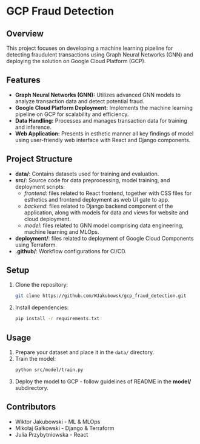 # GCP Fraud Detection

## Overview

This project focuses on developing a machine learning pipeline for detecting fraudulent transactions using Graph Neural Networks (GNN) and deploying the solution on Google Cloud Platform (GCP).

## Features

- **Graph Neural Networks (GNN):** Utilizes advanced GNN models to analyze transaction data and detect potential fraud.
- **Google Cloud Platform Deployment:** Implements the machine learning pipeline on GCP for scalability and efficiency.
- **Data Handling:** Processes and manages transaction data for training and inference.
- **Web Application:** Presents in esthetic manner all key findings of model using user-friendly web interface with React and Django components.

## Project Structure

- **data/**: Contains datasets used for training and evaluation.
- **src/**: Source code for data preprocessing, model training, and deployment scripts:
    - *frontend*: files related to React frontend, together with CSS files for esthetics and frontend deployment as web UI gate to app.
    - *backend*: files related to Django backend component of the application, along with models for data and views for website and cloud deployment.
    - *model*: files related to GNN model comprising data engineering, machine learning and MLOps.
- **deployment/**: files related to deployment of Google Cloud Components using Terraform.
- **.github/**: Workflow configurations for CI/CD.

## Setup

1. Clone the repository:
   ```sh
   git clone https://github.com/WJakubowsk/gcp_fraud_detection.git
   ```
2. Install dependencies:
   ```sh
   pip install -r requirements.txt
   ```

## Usage

1. Prepare your dataset and place it in the `data/` directory.
2. Train the model:
   ```sh
   python src/model/train.py
   ```
3. Deploy the model to GCP - follow guidelines of README in the **model/** subdirectory.

## Contributors

- Wiktor Jakubowski - ML & MLOps
- Mikołaj Gałkowski - Django & Terraform
- Julia Przybytniowska - React

